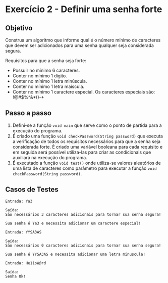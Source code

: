 # Exercício 2 - Definir uma senha forte

## Objetivo

Construa um algoritmo que informe qual é o número mínimo de caracteres que devem ser adicionados para uma senha qualquer seja considerada segura.

Requisitos para que a senha seja forte:

- Possuir no mínimo 6 caracteres.
- Conter no mínimo 1 digito.
- Conter no mínimo 1 letra minúscula.
- Conter no mínimo 1 letra maíscula.
- Conter no mínimo 1 caractere especial. Os caracteres especiais são: !@#$%^&*()-+

## Passo a passo

1. Defini-se a função `void main` que serve como o ponto de partida para a execução do programa.
2. É criado uma função `void checkPassword(String password)` que executa a verificação de todos os requisitos necessários para que a senha seja considerada forte. É criado uma variável booleana para cada requisito e em seguida será possível utiliza-las para criar as condicionais que auxiliará na execução do programa. 
3. É executado a função `void test()` onde utiliza-se valores aleatórios de uma lista de caracteres como parâmetro para executar a função `void checkPassword(String password)`.

## Casos de Testes

```
Entrada: Ya3

Saída:
São necessários 3 caracteres adicionais para tornar sua senha segura!

Sua senha é Ya3 e necessita adicionar um caractere especial!
```

```
Entrada: YYSA3AS

Saída:
São necessários 0 caracteres adicionais para tornar sua senha segura!

Sua senha é YYSA3AS e necessita adicionar uma letra minuscula!
```
```
Entrada: He11oW@rd

Saída:
Senha Ok!
```

